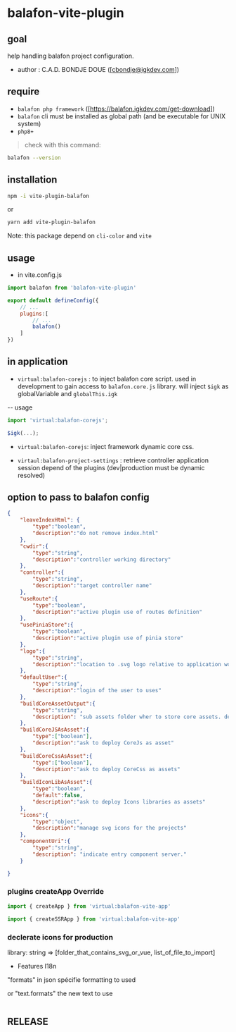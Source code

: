 # balafon-vite-plugin

## goal
help handling balafon project configuration. 

- author : C.A.D. BONDJE DOUE ([cbondje@igkdev.com])

## require

- `balafon php framework` ([https://balafon.igkdev.com/get-download])
- `balafon` cli must be installed as global path (and be executable for UNIX system)
- `php8+`

> check with this command:

```bash
balafon --version
```

## installation 

```bash
npm -i vite-plugin-balafon
```
or 
```bash
yarn add vite-plugin-balafon
```

Note: this package depend on `cli-color` and `vite`

## usage
- in vite.config.js

```js
import balafon from 'balafon-vite-plugin'

export default defineConfig({
    // ...
    plugins:[
        // ...
        balafon()
    ]
})

```


## in application 

- `virtual:balafon-corejs` : to inject balafon core script. used in development to gain access to `balafon.core.js` library. will inject `$igk` as globalVariable and `globalThis.igk`

-- usage
```js
import 'virtual:balafon-corejs';

$igk(...);
```
- `virtual:balafon-corejs`: inject framework dynamic core css.

- `virtaul:balafon-project-settings` : retrieve controller application session depend of the plugins (dev|production must be dynamic resolved)




## option to pass to balafon config
```json
{
    "leaveIndexHtml": {
        "type":"boolean",
        "description":"do not remove index.html"
    },
    "cwdir":{
        "type":"string",
        "description":"controller working directory"
    },
    "controller":{
        "type":"string",
        "description":"target controller name"
    },
    "useRoute":{
        "type":"boolean",
        "description":"active plugin use of routes definition"
    },
    "usePiniaStore":{
        "type":"boolean",
        "description":"active plugin use of pinia store"
    },
    "logo":{
        "type":"string",
        "description":"location to .svg logo relative to application working directory to be included "
    },
    "defaultUser":{
        "type":"string",
        "description":"login of the user to uses"
    },
    "buildCoreAssetOutput":{
        "type":"string",
        "description": "sub assets folder wher to store core assets. default will be \"balafon/\""
    },
    "buildCoreJSAsAsset":{
        "type":["boolean"],
        "description":"ask to deploy CoreJs as asset"
    },
    "buildCoreCssAsAsset":{
        "type":["boolean"],
        "description":"ask to deploy CoreCss as assets"
    },
    "buildIconLibAsAsset":{
        "type":"boolean",
        "default":false,
        "description":"ask to deploy Icons libraries as assets"
    },
    "icons":{
        "type":"object",
        "description":"manage svg icons for the projects"
    },
    "componentUri":{
        "type":"string",
        "description": "indicate entry component server."
    }

}
```


### plugins createApp Override
```js
import { createApp } from 'virtual:balafon-vite-app'
```


```js
import { createSSRApp } from 'virtual:balafon-vite-app'
```


### declerate icons for production 

library: string => [folder_that_contains_svg_or_vue, list_of_file_to_import] 




- Features I18n

"formats" in json spécifie formatting to used

or "text.formats" the new text to use


```json

```



## RELEASE
